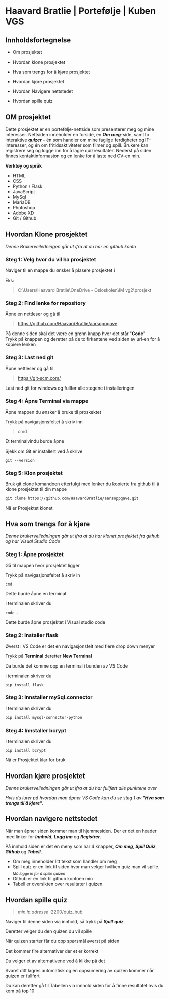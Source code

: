 # Haavard Bratlie | Portefølje | Kuben VGS

## Innholdsfortegnelse

- Om prosjektet

- Hvordan klone prosjektet

- Hva som trengs for å kjøre prosjektet

- Hvordan kjøre prosjektet

- Hvordan Navigere nettstedet

- Hvordan spille quiz

## OM prosjektet
Dette prosjektet er en portefølje-nettside som presenterer meg og mine interesser. Nettsiden inneholder en forside, en ***Om meg***-side, samt to interaktive ***quizer*** – én som handler om mine faglige ferdigheter og IT-interesser, og én om fritidsaktiviteter som filmer og spill. Brukere kan registrere seg og logge inn for å lagre quizresultater. Nederst på siden finnes kontaktinformasjon og en lenke for å laste ned CV-en min.

**Verktøy og språk**

 - HTML
 - CSS
 - Python / Flask
 - JavaScript
 - MySql
 - MariaDB
 - Photoshop
 - Adobe XD
 - Git / Github



## Hvordan Klone prosjektet

_Denne Brukerveiledningen går ut ifra at du har en github konto_

### Steg 1: Velg hvor du vil ha prosjektet

Naviger til en mappe du ønsker å plasere prosjektet i

Eks:
> C:\Users\Haavard Bratlie\OneDrive - Osloskolen\IM vg2\prosjekt

### Steg 2: Find lenke for repository
Åpne en nettleser og gå til
> https://github.com/HaavardBratlie/aarsoppgave

På denne siden skal det være en grønn knapp hvor det står "**Code**" <br>
Trykk på knappen og deretter på de to firkantene ved siden av url-en for å kopiere lenken

### Steg 3: Last ned git

Åpne nettleser og gå til
> https://git-scm.com/

Last ned git for windows og fullfør alle stegene i installeringen

### Steg 4: Åpne Terminal via mappe

Åpne mappen du ønsker å bruke til proskektet

Trykk på navigasjonsfeltet å skriv inn 
> cmd

Et terminalvindu burde åpne

Sjekk om Git er installert ved å skrive
```console
git --version
```

### Steg 5: Klon prosjektet

Bruk git clone komandoen etterfulgt med lenker du kopierte fra github til å klone prosjektet til din mappe

```console
git clone https://github.com/HaavardBratlie/aarsoppgave.git
```

Nå er Prosjektet klonet

## Hva som trengs for å kjøre 

_Denne brukerveiledningen går ut ifra at du har klonet prosjektet fra github og har Visual Studio Code_

### Steg 1: Åpne prosjektet

Gå til mappen hvor prosjektet ligger

Trykk på navigasjonsfeltet å skriv in 
```console
cmd
```

Dette burde åpne en terminal

I terminalen skriver du
```console
code .
```

Dette burde åpne prosjektet i Visual studio code

### Steg 2: Installer flask

Øverst i VS Code er det en navigasjonsfelt med flere drop down menyer

Trykk på **Terminal** deretter **New Terminal**

Da burde det komme opp en terminal i bunden av VS Code

i terminalen skriver du

```console
pip install flask
```

### Steg 3: Innstaller mySql.connector
I terminalen skriver du

```console
pip install mysql-connector-python
```

### Steg 4: Innstaller bcrypt
I terminalen skriver du
```console
pip install bcrypt
```

Nå er Prosjektet klar for bruk

## Hvordan kjøre prosjektet
_Denne brukerveiledningen går ut ifra at du har fullført alle punktene over_

_Hvis du lurer på hvordan man åpner VS Code kan du se steg 1 av **"Hva som trengs til å kjøre"**._


## Hvordan navigere nettstedet
Når man åpner siden kommer man til hjemmesiden. Der er det en header med linker for **_Innhold_**, **_Logg inn_** og **_Registrer_**.

På innhold siden er det en meny som har 4 knapper, **_Om meg_**, **_Spill Quiz_**, **_Github_** og **_Tabell_**. <br>

- Om meg inneholder litt tekst som handler om meg
- Spill quiz er en link til siden hvor man velger hvilken quiz man vil spille. <sub>_Må logge in for å spille quizen_</sub>
- Github er en link til github kontoen min
- Tabell er oversikten over resultater i quizen.

## Hvordan spille quiz

> _min.ip.adresse_ :2200/quiz_hub

Naviger til denne siden via innhold, så trykk på **_Spill quiz_**.

Deretter velger du den quizen du vil spille

Når quizen starter får du opp spørsmål øverst på siden

Det kommer fire alternativer der et er korrekt

Du velger et av alternativene ved å klikke på det

Svaret ditt lagres automatisk og en oppsumering av quizen kommer når quizen er fullført

Du kan deretter gå til Tabellen via innhold siden for å finne resultatet hvis du kom på top 10